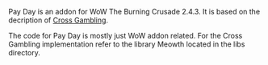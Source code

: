 
Pay Day is an addon for WoW The Burning Crusade 2.4.3. It is based on the
decription of [Cross Gambling](https://atamis.me/crossgambling/).

The code for Pay Day is mostly just WoW addon related. For the Cross Gambling
implementation refer to the library Meowth located in the libs directory.
